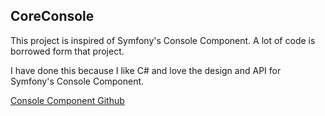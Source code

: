 CoreConsole
------------

This project is inspired of Symfony's Console Component. A lot of code is borrowed form that project.

I have done this because I like C# and love the design and API for Symfony's Console Component. 

[Console Component Github](https://github.com/symfony/symfony/tree/master/src/Symfony/Component/Console)
